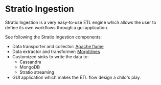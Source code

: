 Stratio Ingestion
======================

Stratio Ingestion is a very easy-to-use ETL engine which allows the user to define its own workflows through a gui application.

See following the Stratio Ingestion components:

* Data transporter and collector: [Apache flume](http://flume.apache.org/)
* Data extractor and transformer: [Morphlines](http://kitesdk.org/docs/current/kite-morphlines/index.html)
* Customized sinks to write the data to:
    - Cassandra
    - MongoDB
    - Stratio streaming
* GUI application which makes the ETL flow design a child's play.